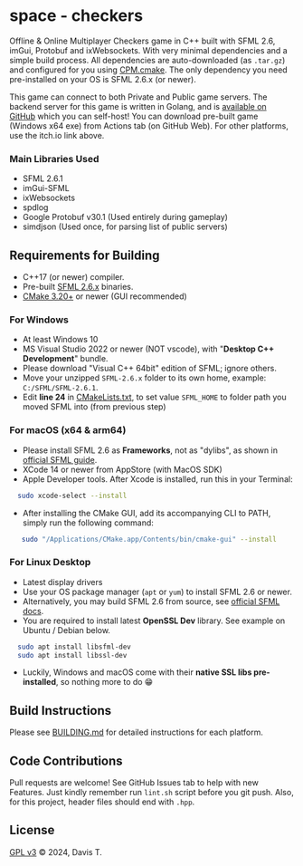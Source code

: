 # space - checkers

Offline & Online Multiplayer Checkers game in C++ built with SFML 2.6, imGui, Protobuf and ixWebsockets. With very minimal dependencies
and a simple build process. All dependencies are auto-downloaded (as `.tar.gz`) and configured for you using [CPM.cmake](https://github.com/cpm-cmake/CPM.cmake). The only dependency you need pre-installed on your OS is SFML 2.6.x (or newer).


This game can connect to both Private and Public game servers. The backend server for this game is written in Golang, and is [available on GitHub](https://github.com/Longwater1234/checkers-backend) which you can self-host! You can download pre-built game (Windows x64 exe) from Actions tab (on GitHub Web). For other platforms, use the itch.io link above.

### Main Libraries Used

- SFML 2.6.1
- imGui-SFML
- ixWebsockets
- spdlog
- Google Protobuf v30.1 (Used entirely during gameplay)
- simdjson (Used once, for parsing list of public servers)

## Requirements for Building

- C++17 (or newer) compiler.
- Pre-built [SFML 2.6.x](https://www.sfml-dev.org/download/sfml/2.6.1/) binaries.
- [CMake 3.20+](https://cmake.org/download/) or newer (GUI recommended)

### For Windows

- At least Windows 10
- MS Visual Studio 2022 or newer (NOT vscode), with "**Desktop C++ Development**" bundle.
- Please download "Visual C++ 64bit" edition of SFML; ignore others.
- Move your unzipped `SFML-2.6.x` folder to its own home, example: `C:/SFML/SFML-2.6.1`.
- Edit **line 24** in [CMakeLists.txt](CMakeLists.txt#L24), to set value `SFML_HOME` to folder path you moved SFML into (from previous step)

### For macOS (x64 & arm64)

- Please install SFML 2.6 as **Frameworks**, not as "dylibs", as shown in [official SFML guide](https://www.sfml-dev.org/tutorials/2.6/start-osx.php).
- XCode 14 or newer from AppStore (with MacOS SDK)
- Apple Developer tools. After Xcode is installed, run this in your Terminal:

```bash
  sudo xcode-select --install
```

- After installing the CMake GUI, add its accompanying CLI to PATH, simply run the following command:

```bash
   sudo "/Applications/CMake.app/Contents/bin/cmake-gui" --install
```

### For Linux Desktop

- Latest display drivers
- Use your OS package manager (`apt` or `yum`) to install SFML 2.6 or newer.
- Alternatively, you may build SFML 2.6 from source, see [official SFML docs](https://www.sfml-dev.org/tutorials/2.6/start-linux.php).
- You are required to install latest **OpenSSL Dev** library. See example on Ubuntu / Debian below.

```bash
  sudo apt install libsfml-dev
  sudo apt install libssl-dev
```

- Luckily, Windows and macOS come with their **native SSL libs pre-installed**, so nothing more to do 😁

## Build Instructions

Please see [BUILDING.md](BUILDING.md) for detailed instructions for each platform.

## Code Contributions

Pull requests are welcome! See GitHub Issues tab to help with new Features. Just kindly remember run `lint.sh` script before you git push. Also, for this project, header files should end with `.hpp`.

## License

[GPL v3](LICENSE) &copy; 2024, Davis T.
